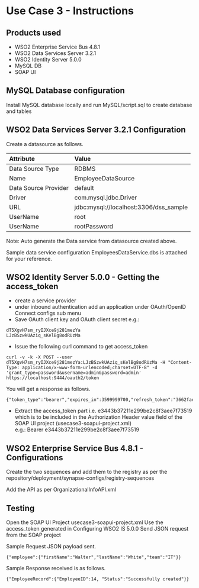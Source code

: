 Use Case 3 - Instructions
=========================

Products used
-------------
* WSO2 Enterprise Service Bus 4.8.1   
* WSO2 Data Services Server 3.2.1   
* WSO2 Identity Server 5.0.0   
* MySQL DB
* SOAP UI

MySQL Database configuration
----------------------------
Install MySQL database locally and run MySQL/script.sql to create database and tables

WSO2 Data Services Server 3.2.1 Configuration
---------------------------------------------
Create a datasource as follows.

|Attribute | Value|
|:------------|:-------------|
|Data Source Type | RDBMS |
|Name | EmployeeDataSource | 
|Data Source Provider | default | 
|Driver | com.mysql.jdbc.Driver | 
|URL | jdbc:mysql://localhost:3306/dss_sample | 
|UserName | root |  
|UserName | rootPassword |

Note: Auto generate the Data service from datasource created above.

Sample data service configuration EmployeesDataService.dbs is attached for your reference.

WSO2 Identity Server 5.0.0 - Getting the access_token
-----------------------------------------------------
* create a service provider
* under inbound authentication add an application under OAuth/OpenID Connect configs sub menu
* Save OAuth client key and OAuth client secret
e.g.:  
```
dT5XgvH7sm_ryIJXce9j281mezYa
LJzBSzwkUAziq_sKelBg8odRUzMa
```  
* Issue the following curl command to get access_token  
```
curl -v -k -X POST --user dT5XgvH7sm_ryIJXce9j281mezYa:LJzBSzwkUAziq_sKelBg8odRUzMa -H "Content-Type: application/x-www-form-urlencoded;charset=UTF-8" -d 'grant_type=password&username=admin&password=admin' https://localhost:9444/oauth2/token
```  
You will get a response as follows.  
```
{"token_type":"bearer","expires_in":3599999700,"refresh_token":"3662fae89f3bf7e5e1f912933a3191e3","access_token":"e3443b37211e299be2c8f3aee7f73519"}
```  
* Extract the access_token part i.e. e3443b37211e299be2c8f3aee7f73519
which is to be included in the Authorization Header value field of the SOAP UI
project (usecase3-soapui-project.xml)  
e.g.: Bearer e3443b37211e299be2c8f3aee7f73519

WSO2 Enterprise Service Bus 4.8.1 - Configurations
-------------------------------
Create the two sequences and add them to the registry
as per the repository/deployment/synapse-configs/registry-sequences

Add the API as per OrganizationalInfoAPI.xml

Testing 
-------
Open the SOAP UI Project usecase3-soapui-project.xml
Use the access_token generated in Configuring WSO2 IS 5.0.0
Send JSON request from the SOAP project

Sample Request JSON payload sent.  

```
{"employee":{"firstName":"Walter","lastName":"White","team":"IT"}}
```

Sample Response received is as follows.  

```
{"EmployeeRecord":{"EmployeeID":14, "Status":"Successfully created"}}
```
